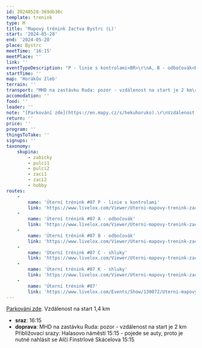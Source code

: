 ```yaml
---
id: 20240528-369db30c
template: trenink
type: M
title: 'Mapový trénink žactva Bystrc (L)'
start: '2024-05-28'
end: '2024-05-28'
place: Bystrc
meetTime: '16:15'
meetPlace: ''
link: ''
eventTypeDescription: "P - linie s kontrolami<BR>\r\nA, B - odbočovák<BR>\r\nC, K - shluky"
startTime: ''
map: 'Horákův žleb'
terrain: ''
transport: "MHD na zastávku Ruda: pozor - vzdálenost na start je 2 km\r\nPřibližovací srazy:\r\nHalasovo náměstí 15:15 - pojede se auty, proto je nutné nahlásit se Alči Finstrlové\r\nSkácelova 15:15"
accomodation: ''
food: ''
leader: ''
note: "[Parkování zde](https://en.mapy.cz/s/hekuhoruko).\r\nVzdálenost na start 1,4 km"
return: ''
price: ''
program: ''
thingsToTake: ''
signups: ''
taxonomy:
    skupina:
        - zabicky
        - pulci1
        - pulci2
        - zaci1
        - zaci2
        - hobby
routes:
    -
        name: 'Úterní trénink #07 P - linie s kontrolami'
        link: 'https://www.livelox.com/Viewer/Uterni-mapovy-trenink-zactvo-07/P?classId=775676'
    -
        name: 'Úterní trénink #07 A - odbočovák'
        link: 'https://www.livelox.com/Viewer/Uterni-mapovy-trenink-zactvo-07/A?classId=775677'
    -
        name: 'Úterní trénink #07 B - odbočovák'
        link: 'https://www.livelox.com/Viewer/Uterni-mapovy-trenink-zactvo-07/B?classId=775678'
    -
        name: 'Úterní trénink #07 C - shluky'
        link: 'https://www.livelox.com/Viewer/Uterni-mapovy-trenink-zactvo-07/C?classId=775679'
    -
        name: 'Úterní trénink #07 K - shluky'
        link: 'https://www.livelox.com/Viewer/Uterni-mapovy-trenink-zactvo-07/C?classId=775679'
    -
        name: 'Úterní trénink #07'
        link: 'https://www.livelox.com/Events/Show/130072/Uterni-mapovy-trenink-zactvo-07'
---
```


[Parkování zde](https://en.mapy.cz/s/hekuhoruko).
Vzdálenost na start 1,4 km
* **sraz**: 16:15
* **doprava**: MHD na zastávku Ruda: pozor - vzdálenost na start je 2 km
Přibližovací srazy:
Halasovo náměstí 15:15 - pojede se auty, proto je nutné nahlásit se Alči Finstrlové
Skácelova 15:15
